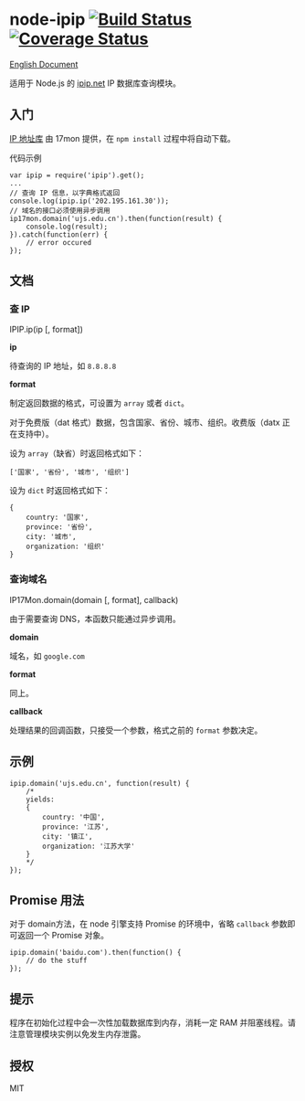# node-ipip [![Build Status](https://travis-ci.org/ChiChou/node-ipip.svg?branch=master)](https://travis-ci.org/ChiChou/node-ipip) [![Coverage Status](https://img.shields.io/coveralls/ChiChou/node-ipip.svg)](https://coveralls.io/r/ChiChou/node-ipip)

[English Document](README.en.md)

适用于 Node.js 的 [ipip.net](http://ipip.net) IP 数据库查询模块。

## 入门

[IP 地址库](http://s.qdcdn.com/17mon/17monipdb.dat) 由 17mon 提供，在 `npm install` 过程中将自动下载。

代码示例

    var ipip = require('ipip').get();
    ...
    // 查询 IP 信息，以字典格式返回
    console.log(ipip.ip('202.195.161.30'));
    // 域名的接口必须使用异步调用
    ip17mon.domain('ujs.edu.cn').then(function(result) {
        console.log(result);
    }).catch(function(err) {
        // error occured
    });

## 文档

### 查 IP

IPIP.ip(ip [, format])

**ip**

待查询的 IP 地址，如 `8.8.8.8`

**format** 

制定返回数据的格式，可设置为 `array` 或者 `dict`。 

对于免费版（dat 格式）数据，包含国家、省份、城市、组织。收费版（datx 正在支持中）。

设为 `array`（缺省）时返回格式如下：
    
    ['国家', '省份', '城市', '组织']

设为 `dict` 时返回格式如下：

    {
        country: '国家',
        province: '省份',
        city: '城市',
        organization: '组织' 
    }

### 查询域名

IP17Mon.domain(domain [, format], callback)

由于需要查询 DNS，本函数只能通过异步调用。

**domain**

域名，如 `google.com`

**format** 

同上。

**callback**

处理结果的回调函数，只接受一个参数，格式之前的 `format` 参数决定。

## 示例

    ipip.domain('ujs.edu.cn', function(result) {
        /*
        yields:
        {
            country: '中国',
            province: '江苏',
            city: '镇江',
            organization: '江苏大学' 
        }
        */
    });


## Promise 用法

对于 domain方法，在 node 引擎支持 Promise 的环境中，省略 `callback` 参数即可返回一个 Promise 对象。

    ipip.domain('baidu.com').then(function() {
        // do the stuff
    });


## 提示

程序在初始化过程中会一次性加载数据库到内存，消耗一定 RAM 并阻塞线程。请注意管理模块实例以免发生内存泄露。

## 授权

MIT